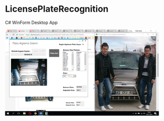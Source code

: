 # LicensePlateRecognition
C# WinForm Desktop App

![](https://github.com/omerfarukkkoc/LicensePlateRecognition/blob/master/2018-01-29%20(1).png)

